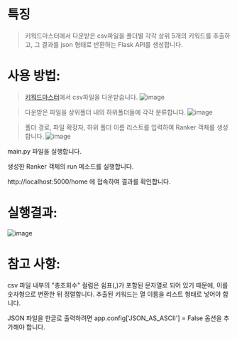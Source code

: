 # 특징
> 키워드마스터에서 다운받은 csv파일을 폴더별 각각 상위 5개의 키워드를 추출하고, 그 결과를 json 형태로 반환하는 Flask API를 생성합니다.




# 사용 방법:

> [키워드마스터](https://whereispost.com/keyword/)에서 csv파일을 다운받습니다.
![image](https://user-images.githubusercontent.com/108644811/226158616-840e2938-f77f-4418-a26c-f08e955bcb1e.png)

> 다운받은 파일을 상위폴더 내의 하위폴더들에 각각 분류합니다.
![image](https://user-images.githubusercontent.com/108644811/226158659-6d2b04b6-2089-4289-8894-1d0fe877ece7.png)

> 폴더 경로, 파일 확장자, 하위 폴더 이름 리스트를 입력하여 Ranker 객체를 생성합니다.
![image](https://user-images.githubusercontent.com/108644811/226158627-6ac3a8ce-9b20-4593-8c74-d1d641cbdedc.png)


main.py 파일을 실행합니다.

생성한 Ranker 객체의 run 메소드를 실행합니다.

http://localhost:5000/home 에 접속하여 결과를 확인합니다.


# 실행결과:
![image](https://user-images.githubusercontent.com/108644811/226158452-c11c9daa-cfdb-41a8-a4d4-6a9b484f1c53.png)


# 참고 사항:

csv 파일 내부의 "총조회수" 컬럼은 쉼표(,)가 포함된 문자열로 되어 있기 때문에, 이를 숫자형으로 변환한 뒤 정렬합니다.
추출된 키워드는 열 이름을 리스트 형태로 넣어야 합니다.

JSON 파일을 한글로 출력하려면 app.config['JSON_AS_ASCII'] = False 옵션을 추가해야 합니다.
